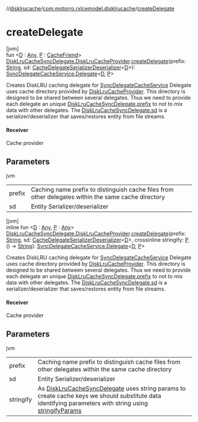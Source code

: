 //[disklrucache](../../index.md)/[com.motorro.rxlcemodel.disklrucache](index.md)/[createDelegate](create-delegate.md)

# createDelegate

[jvm]\
fun &lt;[D](create-delegate.md) : [Any](https://kotlinlang.org/api/latest/jvm/stdlib/kotlin/-any/index.html), [P](create-delegate.md) : [CacheFriend](../../../base/base/com.motorro.rxlcemodel.base.service/-cache-friend/index.md)&gt; [DiskLruCacheSyncDelegate.DiskLruCacheProvider](-disk-lru-cache-sync-delegate/-disk-lru-cache-provider/index.md).[createDelegate](create-delegate.md)(prefix: [String](https://kotlinlang.org/api/latest/jvm/stdlib/kotlin/-string/index.html), sd: [CacheDelegateSerializerDeserializer](../../../base/base/com.motorro.rxlcemodel.base.service/-cache-delegate-serializer-deserializer/index.md)&lt;[D](create-delegate.md)&gt;): [SyncDelegateCacheService.Delegate](../../../base/base/com.motorro.rxlcemodel.base.service/-sync-delegate-cache-service/-delegate/index.md)&lt;[D](create-delegate.md), [P](create-delegate.md)&gt;

Creates DiskLRU caching delegate for [SyncDelegateCacheService](../../../base/base/com.motorro.rxlcemodel.base.service/-sync-delegate-cache-service/index.md) Delegate uses cache directory provided by [DiskLruCacheProvider](-disk-lru-cache-sync-delegate/-disk-lru-cache-provider/index.md). This directory is designed to be shared between several delegates. Thus we need to provide each delegate an unique [DiskLruCacheSyncDelegate.prefix](../../../disklrucache/com.motorro.rxlcemodel.disklrucache/-disk-lru-cache-sync-delegate/prefix.md) to not to mix data with other delegates. The [DiskLruCacheSyncDelegate.sd](../../../disklrucache/com.motorro.rxlcemodel.disklrucache/-disk-lru-cache-sync-delegate/sd.md) is a serializer/deserializer that saves/restores entity from file streams.

#### Receiver

Cache provider

## Parameters

jvm

| | |
|---|---|
| prefix | Caching name prefix to distinguish cache files from other delegates within the same cache directory |
| sd | Entity Serializer/deserializer |

[jvm]\
inline fun &lt;[D](create-delegate.md) : [Any](https://kotlinlang.org/api/latest/jvm/stdlib/kotlin/-any/index.html), [P](create-delegate.md) : [Any](https://kotlinlang.org/api/latest/jvm/stdlib/kotlin/-any/index.html)&gt; [DiskLruCacheSyncDelegate.DiskLruCacheProvider](-disk-lru-cache-sync-delegate/-disk-lru-cache-provider/index.md).[createDelegate](create-delegate.md)(prefix: [String](https://kotlinlang.org/api/latest/jvm/stdlib/kotlin/-string/index.html), sd: [CacheDelegateSerializerDeserializer](../../../base/base/com.motorro.rxlcemodel.base.service/-cache-delegate-serializer-deserializer/index.md)&lt;[D](create-delegate.md)&gt;, crossinline stringify: [P](create-delegate.md).() -&gt; [String](https://kotlinlang.org/api/latest/jvm/stdlib/kotlin/-string/index.html)): [SyncDelegateCacheService.Delegate](../../../base/base/com.motorro.rxlcemodel.base.service/-sync-delegate-cache-service/-delegate/index.md)&lt;[D](create-delegate.md), [P](create-delegate.md)&gt;

Creates DiskLRU caching delegate for [SyncDelegateCacheService](../../../base/base/com.motorro.rxlcemodel.base.service/-sync-delegate-cache-service/index.md) Delegate uses cache directory provided by [DiskLruCacheProvider](-disk-lru-cache-sync-delegate/-disk-lru-cache-provider/index.md). This directory is designed to be shared between several delegates. Thus we need to provide each delegate an unique [DiskLruCacheSyncDelegate.prefix](../../../disklrucache/com.motorro.rxlcemodel.disklrucache/-disk-lru-cache-sync-delegate/prefix.md) to not to mix data with other delegates. The [DiskLruCacheSyncDelegate.sd](../../../disklrucache/com.motorro.rxlcemodel.disklrucache/-disk-lru-cache-sync-delegate/sd.md) is a serializer/deserializer that saves/restores entity from file streams.

#### Receiver

Cache provider

## Parameters

jvm

| | |
|---|---|
| prefix | Caching name prefix to distinguish cache files from other delegates within the same cache directory |
| sd | Entity Serializer/deserializer |
| stringify | As [DiskLruCacheSyncDelegate](-disk-lru-cache-sync-delegate/index.md) uses string params to create cache keys we should substitute data identifying parameters with string using [stringifyParams](../../../base/base/com.motorro.rxlcemodel.base.service/stringify-params.md) |
